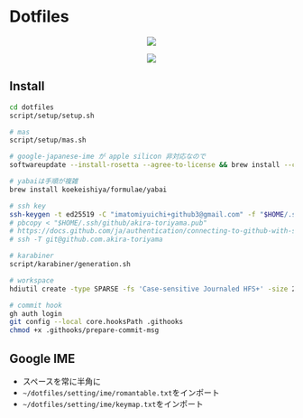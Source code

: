 # Dotfiles

<p align="center">
  <a href="https://github.com/akira-toriyama/dotfiles">
    <img src="https://user-images.githubusercontent.com/92862731/166393194-1c4a4338-ae35-4dee-bd0f-7fce2f7f01dd.png"/>
  </a>
</p>

<p align="center">
  <a href="https://github.com/akira-toriyama/dotfiles/actions/workflows/macos.yml">
    <img src="https://github.com/akira-toriyama/dotfiles/actions/workflows/macos.yml/badge.svg"/>
  </a>
</p>

## Install

```bash
cd dotfiles
script/setup/setup.sh
```

```bash
# mas
script/setup/mas.sh

# google-japanese-ime が apple silicon 非対応なので
softwareupdate --install-rosetta --agree-to-license && brew install --cask google-japanese-ime

# yabaiは手順が複雑
brew install koekeishiya/formulae/yabai

# ssh key
ssh-keygen -t ed25519 -C "imatomiyuichi+github3@gmail.com" -f "$HOME/.ssh/github/akira-toriyama"
# pbcopy < "$HOME/.ssh/github/akira-toriyama.pub"
# https://docs.github.com/ja/authentication/connecting-to-github-with-ssh/adding-a-new-ssh-key-to-your-github-account
# ssh -T git@github.com.akira-toriyama

# karabiner
script/karabiner/generation.sh

# workspace
hdiutil create -type SPARSE -fs 'Case-sensitive Journaled HFS+' -size 256g -volname workspace ~/Documents/workspace.dmg.sparseimage

# commit hook
gh auth login
git config --local core.hooksPath .githooks
chmod +x .githooks/prepare-commit-msg
```

## Google IME

- スペースを常に半角に
- `~/dotfiles/setting/ime/romantable.txt`をインポート
- `~/dotfiles/setting/ime/keymap.txt`をインポート
